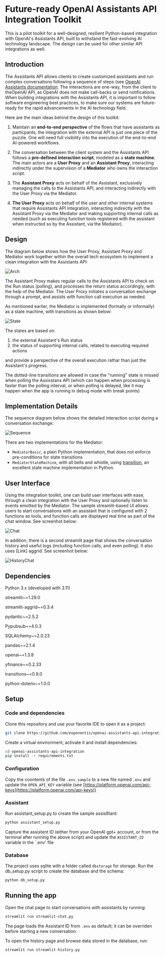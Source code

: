 # Future-ready OpenAI Assistants API Integration Toolkit

This is a pilot toolkit for a well-designed, resilient Python-based integration with OpenAI's Assistants API, built to withstand the fast-evolving AI technology landscape. The deisgn can be used for other similar API integrations as well.

## Introduction

The Assistants API allows clients to create customized assistants and run complex conversations following a 
sequence of steps (see [OpenAI Assistants documentation](https://platform.openai.com/assistants). The interactions are one-way, from the client to theOpenAI API, as OpenAI does not make call-backs or send notifications. When building integrations with the Assistants API, it is important to follow software engineering best practices, to make sure our systems are future-ready for the rapid advancements in the AI technology field. 

Here are the main ideas behind the design of this toolkit:

1. Maintain an **end-to-end perspective** of the flows that have assistants as particpants; the integration with the external API is just one piece of the puzzle. One will need full visibility into the execution of the end-to-end AI-powered workflows.


2. The conversation between the client system and the Assistants API follows a **pre-defined interaction script**, modeled as a **state machine**. The main actors are a **User Proxy** and an **Assistant Proxy**, interacting indirectly under the supervision of a **Mediator** who owns the interaction script.


3. The **Assistant Proxy** acts on behalf of the Assistant, exclusively managing the calls to the Assistants API, and interacting indirectly with the User Proxy via the Mediator. 


4. **The User Proxy** acts on behalf of the user and other internal systems that require Assistants API integration, interacting indirectly with the Assistant Proxy via the Mediator and making supporting internal calls as needed (such as executing function tools registered with the assistant when instructed so by the Assistant, via the Mediator).

## Design

The diagram below shows how the User Proxy, Assistant Proxy and Mediator work together within the overall tech ecosystem to implement a clean integration with the Assistants API:

![Arch](diagrams/arch.svg)

The Assistant Proxy makes regular calls to the Assistants API to check on the Run status (polling), and processes the return status accordingly, with the help of the Mediator. The User Proxy initiates a conversation exchange through a prompt, and assists with function call execution as needed.

As mentioned earlier, the Mediator is implemented (formally or informally) as a state machine, with transitions as shown below:

![State](diagrams/state.svg)

The states are based on:

1. the external Assistant's Run status
2. the status of supporting internal calls, related to executing required actions

and provide a perspective of the overall execution rathar than just the Assistant's progress.

The dotted-line transitions are allowed in case the "running" state is missed when polling the Assisstans API (which can happen when processing is faster than the polling interval, or when polling is delayed, like it may happen when the app is running in debug mode with break points)

## Implementation Details

The sequence diagram below shows the detailed interaction script during a conversation exchange:

![Sequence](diagrams/seq.svg)

There are two implementations for the Mediator:

- `MediatorBasic`, a plain Python implementation, that does not enforce pre-conditions for state transitions
- `MediatorStateMachine`, with all bells and whistle, using [transition](https://github.com/pytransitions/transitions), an excellent state machine implementation in Python.

## User Interface

Using the integration toolkit, one can build user interfaces with ease, through a clean integration with the User Proxy and optionally listen to events emotted by the Mediator. The sample streamlit-based UI allows users to start conversations with an assistant that is configured with 2 functions as tools, and function calls are displayed real time as part of the chat window. See screenhot below:

![Chat](screenshots/chat.png)

In addition, there is a second streamlit page that shows the conversation history and useful logs (including function calls, and even polling). It also uses [Link] aggrid. See screenhot below:

![HistoryChat](screenshots/hist.png)

## Dependencies

Python 3.x (developed with 3.11)

streamlit~=1.29.0

streamlit-aggrid~=0.3.4

pydantic~=2.5.2

Pypubsub~=4.0.3

SQLAlchemy~=2.0.23

pandas~=2.1.4

openai~=1.3.8

yfinance~=0.2.33

transitions~=0.9.0

python-dotenv~=1.0.0

## Setup

### Code and dependencies

Clone this repository and use your favorite IDE to open it as a project:

```bash
git clone https://github.com/exponentis/openai-assistants-api-integration.git
```

Create a virtual environment, activate it and install dependencies:

```bash
cd openai-assistants-api-integration
pip install -r requirements.txt
```

### Configuration

Copy the coontents of the file `.env_sample` to a new file named `.env` and update the `OPEN_API_KEY` variable (see 
[https://platform.openai.com/api-keys](https://platform.openai.com/api-keys))

### Assistant

Run assistant_setup.py to create the sample assisßtant:

```python
python assistant_setup.py
```
Capture the assistent ID (either from your OpenAI gpt+ account, or from the terminal after running the above script) and 
update the `ASSISTANT_ID` variable in the `.env' file

### Database

The project uses sqlite with a folder called `dbstorage` for storage. Run the db_setup.py script to create the database 
and the schema:

```python
python db_setup.py
```

## Running the app

Open the chat page to start conversations with assistants by running:

```python
streamlit run streamlit-chat.py
```

The page loads the Assistant ID from `.env` as default; it can be overriden before starting a new 
conversation.

To open the history page and browse data stored in the database, run:

```python
streamlit run streamlit-history.py
```




